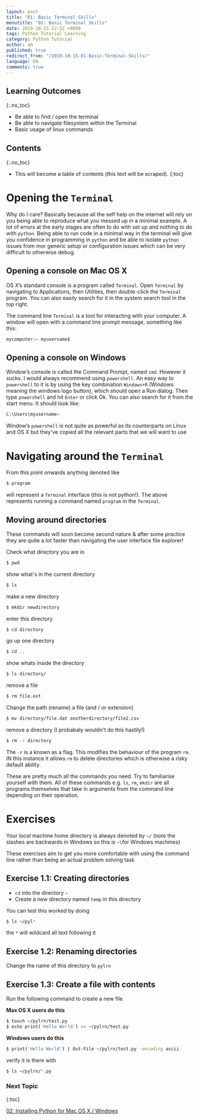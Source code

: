 ```yaml
---
layout: post
title: "01: Basic Terminal Skills"
menutitle: "01: Basic Terminal Skills"
date: 2019-10-15 22:32 +0000
tags: Python Tutorial Learning
category: Python Tutorial
author: am
published: true
redirect_from: "/2019-10-15-01-Basic-Terminal-Skills/"
language: EN
comments: true
---
```


## Learning Outcomes
{:.no_toc}

 - Be able to find / open the terminal
 - Be able to navigate filesystem within the Terminal
 - Basic usage of linux commands

## Contents
{:.no_toc}

* This will become a table of contents (this text will be scraped).
{:toc}


# Opening the `Terminal`

Why do I care? Basically because all the self help on the internet will rely on you being able to reproduce what you messed up in a minimal example. A lot of errors at the early stages are often to do with set up and nothing to do with `python`. Being able to run code in a minimal way in the terminal will give you confidence in programming in `python` and be able to isolate `python` issues from mor generic setup or configuration issues which can be very difficult to otherwise debug.

## Opening a console on Mac OS X
OS X’s standard console is a program called `Terminal`. Open `Terminal` by navigating to Applications, then Utilities, then double-click the `Terminal` program. You can also easily search for it in the system search tool in the top right.

The command line `Terminal` is a tool for interacting with your computer. A window will open with a command line prompt message, something like this:

```sh
mycomputer:~ myusername$
```

## Opening a console on Windows
Window’s console is called the Command Prompt, named `cmd`. However it sucks. I would always recommend using `powershell`. An easy way to `powershell` to it is by using the key combination `Windows+R` (Windows meaning the windows logo button), which should open a Run dialog. Then type `powershell` and hit `Enter` or click Ok. You can also search for it from the start menu. It should look like:

```sh
C:\Users\myusername>
```

Window’s `powershell` is not quite as powerful as its counterparts on Linux and OS X but they've copied all the relevant parts that we will want to use


# Navigating around the `Terminal`

From this point onwards anything denoted like

```sh
$ program
```

will represent a `Terminal` interface (this is not python!). The above represents running a command named `program` in the `Terminal`.


## Moving around directories

These commands will soon become second nature & after some practice they are quite a lot faster than navigating the user interface file explorer!

Check what directory you are in

```sh
$ pwd
```

show what's in the current directory

```sh
$ ls
```

make a new directory

```sh
$ mkdir newdirectory
```

enter this directory

```sh
$ cd directory
```

go up one directory

```sh
$ cd ..
```

show whats inside the directory

```sh
$ ls directory/
```

remove a file

```sh
$ rm file.ext
```

Change the path (rename) a file (and / or extension)

```sh
$ mv directory/file.dat anotherdirectory/file2.csv
```

remove a directory (I probabaly wouldn't do this hastily!)

```sh
$ rm -r directory
```

The `-r` is a known as a flag. This modifies the behaviour of the program `rm`. IN this instance it allows `rm` 
to delete directories which is otherwise a risky default ability.

These are pretty much all the commands you need. Try to familiarise yourself with them.
All of these commands e.g. `ls`, `rm`, `mkdir` are all programs themselves that take in arguments from the command line depending on their operation.


# Exercises

Your *local* machine home directory is always denoted by `~/` (note the slashes are backwards in Windows so this is `~\`for Windows machines)

These exercises aim to get you more comfortable with using the command line rather than being an actual problem solving task

## Exercise 1.1: Creating directories
- `cd` into the directory `~`
- Create a new directory named `temp` in this directory

You can test this worked by doing

```sh
$ ls ~/pyl*
```

the `*` will wildcard all text following it

## Exercise 1.2: Renaming directories

Change the name of this directory to `pylrn`

## Exercise 1.3: Create a file with contents

Run the following command to create a new file

**Max OS X users do this**
```sh
$ touch ~/pylrn/test.py
$ echo print('Hello World') >> ~/pylrn/test.py
```

**Windows users do this**
```sh
$ print('Hello World') | Out-File ~/pylrn/test.py -encoding ascii
```

verify it is there with

```sh
$ ls ~/pylrn/*.py
```

### Next Topic
{:toc}

[02: Installing Python for Mac OS X / Windows](https://flipdazed.github.io/blog/python%20tutorial/02-Installing-Python-for-Mac-OS-X-Windows)
